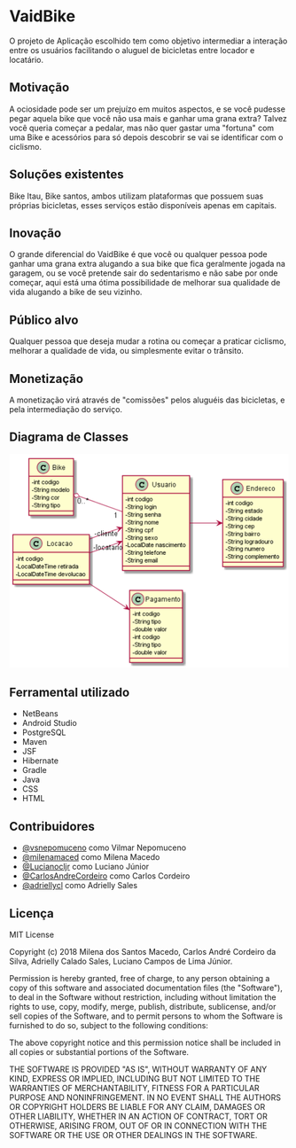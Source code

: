 # VaidBike
O projeto de Aplicação escolhido tem como objetivo intermediar a interação
entre os usuários facilitando o aluguel de bicicletas entre locador e
locatário.

## Motivação
A ociosidade pode ser um prejuízo em muitos aspectos, e se você pudesse pegar
aquela bike que você não usa mais e ganhar uma grana extra?
Talvez você queria começar a pedalar, mas não quer gastar uma "fortuna" com
uma Bike e acessórios para só depois descobrir se vai se identificar com o
ciclismo.

## Soluções existentes
Bike Itau, Bike santos, ambos utilizam plataformas que possuem suas próprias
bicicletas, esses serviços estão disponíveis apenas em capitais.

## Inovação
O grande diferencial do VaidBike é que você ou qualquer pessoa pode ganhar
uma grana extra alugando a sua bike que fica geralmente jogada na garagem, ou
se você pretende sair do sedentarismo e não sabe por onde começar, aqui está
uma ótima possibilidade de melhorar sua qualidade de vida alugando a bike de
seu vizinho.

## Público alvo
Qualquer pessoa que deseja mudar a rotina ou começar a praticar ciclismo,
melhorar a qualidade de vida, ou simplesmente evitar o trânsito.

## Monetização
A monetização virá através de "comissões" pelos aluguéis das bicicletas, e
pela intermediação do serviço.

## Diagrama de Classes
![DiagramaClasse](docs/vaidbike-classes.png)

## Ferramental utilizado
- NetBeans
- Android Studio
- PostgreSQL
- Maven
- JSF
- Hibernate
- Gradle
- Java
- CSS
- HTML

## Contribuidores
- [@vsnepomuceno](https://github.com/vsnepomuceno) como Vilmar Nepomuceno
- [@milenamaced](https://github.com/milenamaced) como Milena Macedo
- [@Lucianocljr](https://github.com/Lucianocljr)  como Luciano Júnior
- [@CarlosAndreCordeiro](https://github.com/CarlosAndreCordeiro) como Carlos
 Cordeiro
- [@adriellycl](https://github.com/adriellycl) como Adrielly Sales


## Licença
MIT License

Copyright (c) 2018 Milena dos Santos Macedo, Carlos André Cordeiro da Silva,
Adrielly Calado Sales, Luciano Campos de Lima Júnior.

Permission is hereby granted, free of charge, to any person obtaining a copy
of this software and associated documentation files (the "Software"), to deal
in the Software without restriction, including without limitation the rights
to use, copy, modify, merge, publish, distribute, sublicense, and/or sell
copies of the Software, and to permit persons to whom the Software is
furnished to do so, subject to the following conditions:

The above copyright notice and this permission notice shall be included in
all copies or substantial portions of the Software.

THE SOFTWARE IS PROVIDED "AS IS", WITHOUT WARRANTY OF ANY KIND, EXPRESS OR
IMPLIED, INCLUDING BUT NOT LIMITED TO THE WARRANTIES OF MERCHANTABILITY,
FITNESS FOR A PARTICULAR PURPOSE AND NONINFRINGEMENT. IN NO EVENT SHALL THE
AUTHORS OR COPYRIGHT HOLDERS BE LIABLE FOR ANY CLAIM, DAMAGES OR OTHER
LIABILITY, WHETHER IN AN ACTION OF CONTRACT, TORT OR OTHERWISE, ARISING FROM,
OUT OF OR IN CONNECTION WITH THE SOFTWARE OR THE USE OR OTHER DEALINGS IN THE
SOFTWARE.
